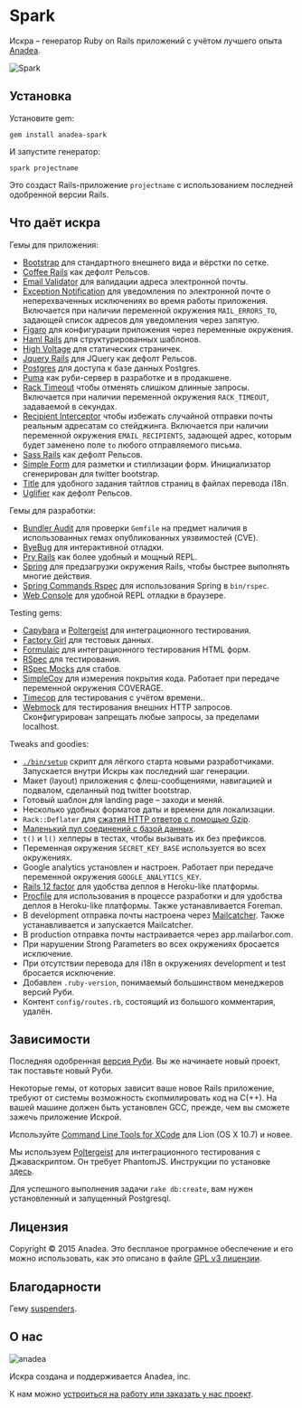 # Spark

Искра – генератор Ruby on Rails приложений с учётом лучшего опыта
[Anadea](http://anadea.info).

  ![Spark](https://dl.dropboxusercontent.com/u/8790751/spark.jpg)

## Установка

Установите gem:

    gem install anadea-spark

И запустите генератор:

    spark projectname

Это создаст Rails-приложение `projectname` с использованием последней одобренной
версии Rails.

## Что даёт искра

Гемы для приложения:

* [Bootstrap](https://github.com/twbs/bootstrap-sass) для стандартного внешнего
  вида и вёрстки по сетке.
* [Coffee Rails](https://github.com/rails/coffee-rails) как дефолт Рельсов.
* [Email Validator](https://github.com/balexand/email_validator) для валидации
  адреса электронной почты.
* [Exception Notification](https://github.com/smartinez87/exception_notification)
  для уведомления по электронной почте о неперехваченных исключениях во время
  работы приложения. Включается при наличии переменной окружения
  `MAIL_ERRORS_TO`, задающей список адресов для уведомления через запятую.
* [Figaro](https://github.com/laserlemon/figaro) для конфигурации приложения
  через переменные окружения.
* [Haml Rails](https://github.com/indirect/haml-rails) для структурированных
  шаблонов.
* [High Voltage](https://github.com/thoughtbot/high_voltage) для статических
  страничек.
* [Jquery Rails](https://github.com/rails/jquery-rails) для JQuery как дефолт
  Рельсов.
* [Postgres](https://github.com/ged/ruby-pg) для доступа к базе данных Postgres.
* [Puma](https://github.com/puma/puma) как руби-сервер в разработке и в
  продакшене.
* [Rack Timeout](https://github.com/heroku/rack-timeout) чтобы отменять слишком
  длинные запросы. Включается при наличии переменной окружения `RACK_TIMEOUT`,
  задаваемой в секундах.
* [Recipient Interceptor](https://github.com/croaky/recipient_interceptor) чтобы
  избежать случайной отправки почты реальным адресатам со стейджинга. Включается
  при наличии переменной окружения `EMAIL_RECIPIENTS`, задающей адрес, которым
  будет заменено поле `to` любого отправляемого письма.
* [Sass Rails](https://github.com/rails/sass-rails) как дефолт Рельсов.
* [Simple Form](https://github.com/plataformatec/simple_form) для разметки и
  стиллизации форм. Инициализатор сгенерирован для twitter bootstrap.
* [Title](https://github.com/calebthompson/title) для удобного задания тайтлов
  страниц в файлах перевода i18n.
* [Uglifier](https://github.com/lautis/uglifier) как дефолт Рельсов.

Гемы для разработки:

* [Bundler Audit](https://github.com/rubysec/bundler-audit) для проверки
  `Gemfile` на предмет наличия в использованных гемах опубликованных уязвимостей
  (CVE).
* [ByeBug](https://github.com/deivid-rodriguez/byebug) для интерактивной отладки.
* [Pry Rails](https://github.com/rweng/pry-rails) как более удобный и мощный
  REPL.
* [Spring](https://github.com/rails/spring) для предзагрузки окружения Rails,
  чтобы быстрее выполнять многие действия.
* [Spring Commands Rspec](https://github.com/jonleighton/spring-commands-rspec)
  для использования Spring в `bin/rspec`.
* [Web Console](https://github.com/rails/web-console) для удобной REPL отладки
  в браузере.  

Testing gems:

* [Capybara](https://github.com/jnicklas/capybara) и
  [Poltergeist](https://github.com/teampoltergeist/poltergeist) для
  интеграционного тестирования.
* [Factory Girl](https://github.com/thoughtbot/factory_girl) для тестовых данных.
* [Formulaic](https://github.com/thoughtbot/formulaic) для интеграционного
  тестирования HTML форм.
* [RSpec](https://github.com/rspec/rspec) для тестирования.
* [RSpec Mocks](https://github.com/rspec/rspec-mocks) для стабов.
* [SimpleCov](https://github.com/colszowka/simplecov) для измерения покрытия
  кода. Работает при передаче переменной окружения COVERAGE.
* [Timecop](https://github.com/jtrupiano/timecop-console) для тестирования с
  учётом времени..
* [Webmock](https://github.com/bblimke/webmock) для тестирования внешних HTTP
  запросов. Сконфигурирован запрещать любые запросы, за пределами localhost.

Tweaks and goodies:

* [`./bin/setup`][setup] скрипт для лёгкого старта новыми разработчиками.
  Запускается внутри Искры как последний шаг генерации.
* Макет (layout) приложения с флеш-сообщениями, навигацией и подвалом, сделанный
  под twitter bootstrap.
* Готовый шаблон для landing page – заходи и меняй.
* Несколько удобных форматов даты и времени для локализации.
* `Rack::Deflater` для [сжатия HTTP ответов с помощью Gzip][compress].
* [Маленький пул соединений с базой данных][pool].
* `t()` и `l()` хелперы в тестах, чтобы вызывать их без префиксов.
* Переменная окружения `SECRET_KEY_BASE` используется во всех окружениях.
* Google analytics установлен и настроен. Работает при передаче переменной
  окружения `GOOGLE_ANALYTICS_KEY`.
* [Rails 12 factor][rails12factor] для удобства деплоя в Heroku-like платформы.
* [Procfile][foreman] для использования в процессе разработки и для удобства
  деплоя в Heroku-like платформы. Также устанавливается Foreman.
* В development отправка почты настроена через [Mailcatcher][mailcatcher]. Также
  устанавливается и запускается Mailcatcher.
* В production отправка почты настраивается через app.mailarbor.com.
* При нарушении Strong Parameters во всех окружениях бросается исключение.
* При отсутствии перевода для i18n в окружениях development и test бросается
  исключение.
* Добавлен `.ruby-version`, понимаемый большинством менеджеров версий Руби.
* Контент `config/routes.rb`, состоящий из большого комментария, удалён.

[setup]: http://robots.thoughtbot.com/bin-setup
[compress]: http://robots.thoughtbot.com/content-compression-with-rack-deflater/
[pool]: https://devcenter.heroku.com/articles/concurrency-and-database-connections
[rails12factor]: https://github.com/heroku/rails_12factor
[mailcatcher]: http://mailcatcher.me/
[foreman]: http://ddollar.github.io/foreman/

## Зависимости

Последняя одобренная [версия Руби](.ruby-version). Вы же начинаете новый проект,
так поставьте новый Руби.

Некоторые гемы, от которых зависит ваше новое Rails приложение, требуют от
системы возможность скопмилировать код на C(++). На вашей машине должен быть
установлен GCC, прежде, чем вы сможете зажечь приложение Искрой.

Используйте
[Command Line Tools for XCode](https://developer.apple.com/downloads/index.action)
для Lion (OS X 10.7) и новее.

Мы используем [Poltergeist](https://github.com/teampoltergeist/poltergeist) для
интеграционного тестирования с Джаваскриптом. Он требует PhantomJS. Инструкции по
установке
[здесь](https://github.com/teampoltergeist/poltergeist#installing-phantomjs).

Для успешного выполнения задачи `rake db:create`, вам нужен установленный и
запущенный Postgresql.

## Лицензия

Copyright © 2015 Anadea.
Это беспланое програмное обеспечение и его можно использовать, как это описано в
файле [GPL v3 лицензии][LICENSE].

[LICENSE]: LICENSE

## Благодарности

Гему [suspenders](https://github.com/thoughtbot/suspenders).

## О нас

![anadea](https://avatars2.githubusercontent.com/u/4539766?v=3&s=200)

Искра создана и поддерживается Anadea, inc.

К нам можно [устроиться на работу или заказать у нас проект][hire].

[hire]: https://anadea.info/en?utm_source=github
